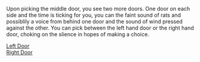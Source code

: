 Upon picking the middle door, you see two more doors. One door on each side and the time is ticking for you, you can the faint sound of rats and possiblily a voice from behind one door and the sound of wind pressed against the other. You can pick between the left hand door or the right hand door, choking on the slience in hopes of making a choice.

[Left Door](4-doors.md)  
[Right Door](Tim-kitchen.md)